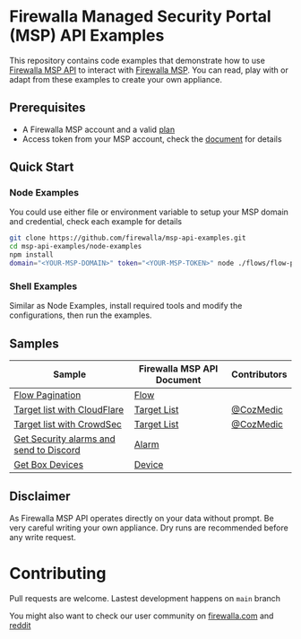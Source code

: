 # Firewalla Managed Security Portal (MSP) API Examples

This repository contains code examples that demonstrate how to use [Firewalla MSP API](https://docs.firewalla.net/) to interact with [Firewalla MSP](https://firewalla.net/). You can read, play with or adapt from these examples to create your own appliance.

## Prerequisites

- A Firewalla MSP account and a valid [plan](https://firewalla.net/plans)
- Access token from your MSP account, check the [document](https://docs.firewalla.net/quick_start/) for details

## Quick Start


### Node Examples
You could use either file or environment variable to setup your MSP domain and credential, check each example for details

```bash
git clone https://github.com/firewalla/msp-api-examples.git
cd msp-api-examples/node-examples
npm install
domain="<YOUR-MSP-DOMAIN>" token="<YOUR-MSP-TOKEN>" node ./flows/flow-pagination.js

```

### Shell Examples
Similar as Node Examples, install required tools and modify the configurations, then run the examples.

## Samples

| Sample | Firewalla MSP API Document | Contributors|
| ------ | ----- | ----- | 
| [Flow Pagination](./node-examples/README.md#get-pagination-flows) | [Flow](https://docs.firewalla.net/api-reference/flow/) |  |
| [Target list with CloudFlare](./shell-examples/README.md#target-list-with-cloudflare) | [Target List](https://docs.firewalla.net/api-reference/target-lists/) | [@CozMedic](https://github.com/CozMedic) |
| [Target list with CrowdSec](./shell-examples/README.md#target-list-with-crowdsec) | [Target List](https://docs.firewalla.net/api-reference/target-lists/) | [@CozMedic](https://github.com/CozMedic) |
| [Get Security alarms and send to Discord](./node-examples/README.md#get-security-alarms) | [Alarm](https://docs.firewalla.net/api-reference/alarm/) |  |
| [Get Box Devices](./node-examples/README.md#get-box-devices) | [Device](https://docs.firewalla.net/api-reference/device/) |  |

## Disclaimer

As Firewalla MSP API operates directly on your data without prompt. Be very careful writing your own appliance. Dry runs are recommended before any write request.

# Contributing

Pull requests are welcome. Lastest development happens on `main` branch

You might also want to check our user community on [firewalla.com](https://help.firewalla.com/hc/en-us/community/topics) and [reddit](https://www.reddit.com/r/firewalla/)
